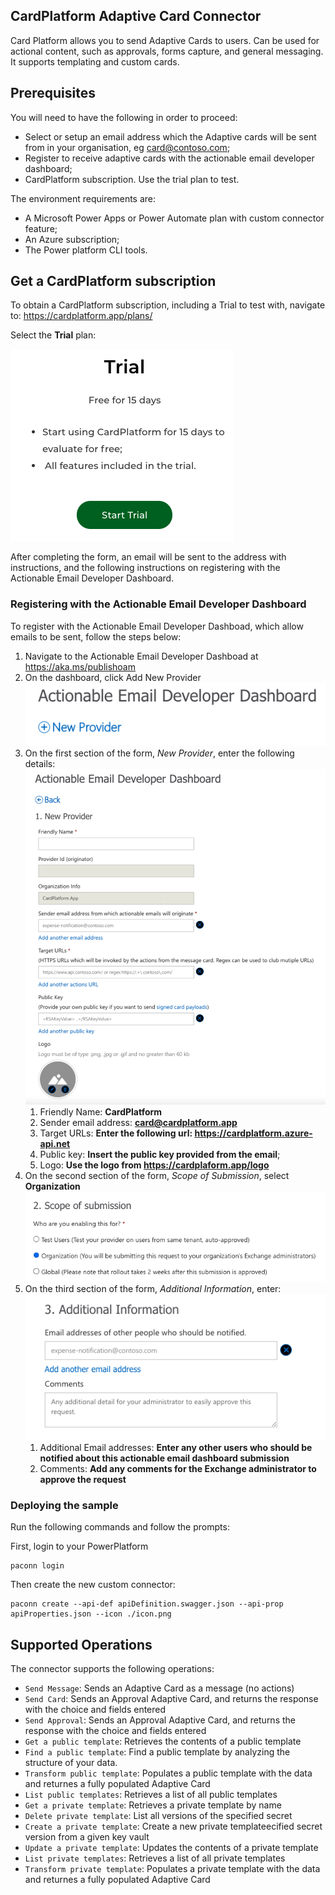 ## CardPlatform Adaptive Card Connector
Card Platform allows you to send Adaptive Cards to users. Can be used for actional content, such as approvals, forms capture, and general messaging. It supports templating and custom cards.

## Prerequisites
You will need to have the following in order to proceed:
* Select or setup an email address which the Adaptive cards will be sent from in your organisation, eg card@contoso.com;
* Register to receive adaptive cards with the actionable email developer dashboard;
* CardPlatform subscription. Use the trial plan to test.

The environment requirements are:
* A Microsoft Power Apps or Power Automate plan with custom connector feature;
* An Azure subscription;
* The Power platform CLI tools.

## Get a CardPlatform subscription
To obtain a CardPlatform subscription, including a Trial to test with, navigate to:
https://cardplatform.app/plans/

Select the **Trial** plan:

![Trail Plan](images/Trial.png)

After completing the form, an email will be sent to the address with instructions, and the following instructions on registering with the Actionable Email Developer Dashboard.


### Registering with the Actionable Email Developer Dashboard
To register with the Actionable Email Developer Dashboad, which allow emails to be sent, follow the steps below:

1. Navigate to the Actionable Email Developer Dashboad at https://aka.ms/publishoam
2. On the dashboard, click Add New Provider
![Add New Provider](images/AddNew.png)
3. On the first section of the form, *New Provider*, enter the following details:
![New Provider section](images/NewProvider.png)
   1. Friendly Name: **CardPlatform**
   2. Sender email address: **card@cardplatform.app**
   3. Target URLs: **Enter the following url:
   https://cardplatform.azure-api.net**
   4. Public key: **Insert the public key provided from the email**;
   5. Logo: **Use the logo from https://cardplaform.app/logo**
4. On the second section of the form, *Scope of Submission*, select **Organization**
    ![Scope of Submission](images/ScopeOfSubmission.png)
5. On the third section of the form, *Additional Information*, enter:
   ![Additonal Information](images/AdditionalInformation.png)
   1. Additional Email addresses: **Enter any other users who should be notified about this actionable email dashboard submission**
   2. Comments: **Add any comments for the Exchange administrator to approve the request**

### Deploying the sample
Run the following commands and follow the prompts:

First, login to your PowerPlatform
```
paconn login
```
Then create the new custom connector:

```paconn
paconn create --api-def apiDefinition.swagger.json --api-prop apiProperties.json --icon ./icon.png
```

## Supported Operations
The connector supports the following operations:
* `Send Message`: Sends an Adaptive Card as a message (no actions)
* `Send Card`: Sends an Approval Adaptive Card, and returns the response with the choice and fields entered
* `Send Approval`: Sends an Approval Adaptive Card, and returns the response with the choice and fields entered
* `Get a public template`: Retrieves the contents of a public template
* `Find a public template`: Find a public template by analyzing the structure of your data.
* `Transform public template`: Populates a public template with the data and returnes a fully populated Adaptive Card
* `List public templates`: Retrieves a list of all public templates
* `Get a private template`: Retrieves a private template by name
* `Delete private template`: List all versions of the specified secret
* `Create a private template`: Create a new private templateecified secret version from a given key vault
* `Update a private template`: Updates the contents of a private template
* `List private templates`: Retrieves a list of all private templates
* `Transform private template`: Populates a private template with the data and returnes a fully populated Adaptive Card